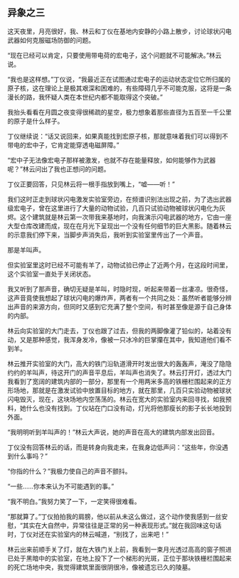 ## 异象之三

  这天夜里，月亮很好，我、林云和丁仪在基地内安静的小路上散步，讨论球状闪电武器如何克服磁场防御的问题。

  “现在已经可以肯定，只要使用带电荷的宏电子，这个问题就不可能解决。”林云说。

  “我也是这样想。”丁仪说，“我最近正在试图通过宏电子的运动状态定位它所归属的原子核，这在理论上是极其艰深和困难的，有些障碍几乎不可能克服，这将是一条漫长的路，我怀疑人类在本世纪内都不能取得这个突破。”

  我抬头看看在月圆之夜变得很稀疏的星空，极力想象着那些直径为五百至一千公里的原子是什么样子。

  丁仪继续说：“话又说回来，如果真能找到宏原子核，那就意味着我们可以得到不带电的宏中子，它肯定能穿透电磁屏障。”

  “宏中子无法像宏电子那样被激发，也就不存在能量释放，如何能够作为武器呢？”林云问出了我也正想问的问题。

  丁仪正要回答，只见林云将一根手指放到嘴上，“嘘——听！”

  我们这时正走到球状闪电激发实验室旁边，在频谱识别法出现之前，为了选出武器级宏电子，曾在这里进行了大量的动物试验，几百只试验动物被球状闪电化为灰烬。这个建筑就是林云第一次带我来基地时，向我演示闪电武器的地方，它由一座大型仓库改建而成，现在在月光下呈现出一个没有任何细节的巨大黑影。随着林云的示意我们停下来，当脚步声消失后，我听到实验室里传出了一个声音。

  那是羊叫声。

  但实验室里这时已经不可能有羊了，动物试验已停止了近两个月，在这段时间里，这个实验室一直处于关闭状态。

  我又听到了那声音，确切无疑是羊叫，时隐时现，听起来带着一丝凄凉。很奇怪，这声音竟使我想起了球状闪电的爆炸声，两者有一个共同之处：虽然听者能够分辨出声音的来源方向，但同时又感到它充满了整个空间，有时甚至像是源于自己身体的内部。

  林云向实验室的大门走去，丁仪也跟了过去，但我的两脚像灌了铅似的，站着没有动，又是那种感觉，我浑身发冷，像被一只冰冷的巨掌攥在其中，我知道他们看不到羊。

  林云推开实验室的大门，高大的铁门沿轨道滑开时发出很大的轰轰声，淹没了隐隐约约的羊叫声，待这开门的声音平息后，羊叫声也消失了。林云打开灯，透过大门我看到了宽阔的建筑内部的一部分，那里有一个用两米多高的铁栅栏围起来的正方形场地，那就是在激发试验中放置目标的地方，就在那里，几百只实验动物被球状闪电毁灭，现在，这块场地内空荡荡的。林云在宽大的实验室内来回寻找，如我预料，她什么也没有找到。丁仪站在门口没有动，灯光将他那瘦长的影子长长地投到外面。

  “我明明听到羊叫声的！”林云大声说，她的声音在高大的建筑内部发出回音。

  丁仪没有回答林云的话，而是转身向我走来，在我身边低声问：“这些年，你没遇到什么事吗？”

  “你指的什么？”我极力使自己的声音不颤抖。

  “一些……你本来认为不可能遇到的事。”

  “我不明白。”我努力笑了一下，一定笑得很难看。

  “那就算了。”丁仪拍拍我的肩膀，他以前从未这么做过，这个动作使我感到一丝安慰，“其实在大自然中，异常往往是正常的另一种表现形式。”就在我回味这句话时，丁仪对还在实验室内的林云喊道，“别找了，出来吧！”

  林云出来前顺手关了灯，就在大铁门关上前，我看到一束月光透过高高的窗子照进已处于黑暗中的实验室，在地上投下了一个梯形的光斑，正位于那块铁栅栏围起来的死亡场地中央，我觉得建筑里面很阴很冷，像被遗忘已久的陵墓。